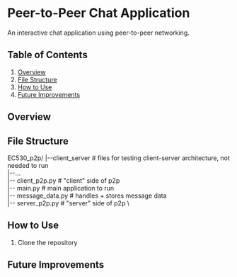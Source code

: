 # Peer-to-Peer Chat Application
An interactive chat application using peer-to-peer networking.

## Table of Contents
 1. [Overview](#overview)
 2. [File Structure](#file-structure)
 3. [How to Use](#how-to-use)
 4. [Future Improvements](#future-improvements)

## Overview


## File Structure
EC530_p2p/
|--client_server # files for testing client-server architecture, not needed to run \
  |--... \
|-- client_p2p.py # "client" side of p2p \
|-- main.py # main application to run \
|-- message_data.py # handles + stores message data \
|-- server_p2p.py # "server" side of p2p \

## How to Use
 1. Clone the repository

## Future Improvements
